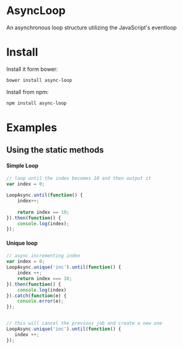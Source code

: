 # AsyncLoop
An asynchronous loop structure utilizing the JavaScript's eventloop

# Install

Install it form bower:

```bash
bower install async-loop
```

Install from npm:

```bash
npm install async-loop
```

# Examples

## Using the static methods

#### Simple Loop
```javascript
// loop until the index becomes 10 and then output it
var index = 0;

LoopAsync.until(function() {
    index++;
    
    return index == 10;
}).then(function() {
    console.log(index);
});

```

#### Unique loop

```javascript
// async incrementing index
var index = 0;
LoopAsync.unique('inc').until(function() {
    index ++;
    return index === 10;
}).then(function() {
    console.log(index)
}).catch(function(e) {
    console.error(e);
});


// this will cancel the previous job and create a new one
LoopAsync.unique('inc').until(function() {
   index ++; 
});
```